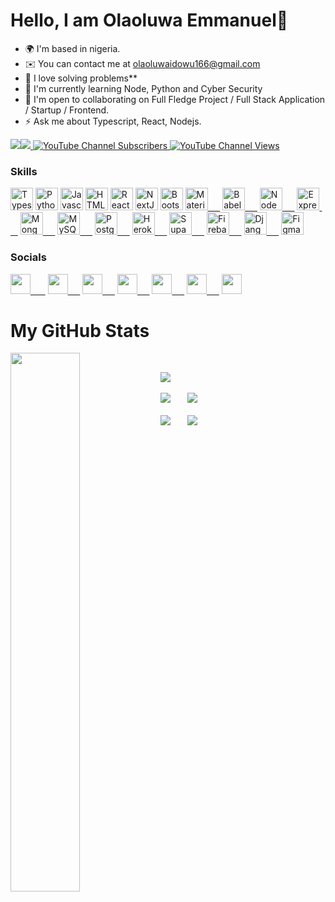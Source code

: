 # Hello, I am Olaoluwa Emmanuel👋

* 🌍  I'm based in nigeria.
* ✉️  You can contact me at [olaoluwaidowu166@gmail.com](mailto:olaoluwaidowu166@gmail.com)
* 🚀  I love solving problems**
* 🧠  I'm currently learning Node, Python and Cyber Security
* 🤝  I'm open to collaborating on Full Fledge Project / Full Stack Application / Startup / Frontend.
* ⚡  Ask me about Typescript, React, Nodejs.

<a href="https://twitter.com/iam_OEmmanuel" target="_blank" rel="noreferrer"><img
src="https://img.shields.io/twitter/follow/iam_OEmmanuel?logo=twitter&style=for-the-badge&color=f97316&labelColor=000000"
/></a><a href="https://www.github.com/Emmanuel0846" target="_blank" rel="noreferrer"><img
src="https://img.shields.io/github/followers/Emmanuel0846?logo=github&style=for-the-badge&color=f97316&labelColor=000000" /></a><a href="https://www.youtube.com/channel/UCVbi0DoX-aV-nEUs1kCgYQQ">
  <img alt="YouTube Channel Subscribers" src="https://img.shields.io/youtube/channel/subscribers/UCVbi0DoX-aV-nEUs1kCgYQQ?color=red&logo=youtube&style=for-the-badge&labelColor=ce4630">
</a>
<a href="https://www.youtube.com/channel/UCVbi0DoX-aV-nEUs1kCgYQQ">
  <img alt="YouTube Channel Views" src="https://img.shields.io/youtube/channel/views/UCVbi0DoX-aV-nEUs1kCgYQQ?color=blue&label=View%20count&logo=youtube&style=for-the-badge&labelColor=0b689d">
</a>

### Skills

<p align="left">
<a href="https://www.typescriptlang.org/" target="_blank" rel="noreferrer"><img src="https://raw.githubusercontent.com/danielcranney/readme-generator/main/public/icons/skills/typescript-colored.svg" width="36" height="36" alt="Typescript" /></a>
<a href="https://www.python.org/" target="_blank" rel="noreferrer"><img src="https://raw.githubusercontent.com/danielcranney/readme-generator/main/public/icons/skills/python-colored.svg" width="36" height="36" alt="Python" /></a>
<a href="https://developer.mozilla.org/en-US/docs/Web/JavaScript" target="_blank" rel="noreferrer"><img src="https://raw.githubusercontent.com/danielcranney/readme-generator/main/public/icons/skills/javascript-colored.svg" width="36" height="36" alt="Javascript" /></a>
<a href="https://developer.mozilla.org/en-US/docs/Glossary/HTML5" target="_blank" rel="noreferrer"><img src="https://raw.githubusercontent.com/danielcranney/readme-generator/main/public/icons/skills/html5-colored.svg" width="36" height="36" alt="HTML5" /></a>
<a href="https://reactjs.org/" target="_blank" rel="noreferrer"><img src="https://raw.githubusercontent.com/danielcranney/readme-generator/main/public/icons/skills/react-colored.svg" width="36" height="36" alt="React" /></a>
<a href="https://nextjs.org/docs" target="_blank" rel="noreferrer"><img src="https://raw.githubusercontent.com/danielcranney/readme-generator/main/public/icons/skills/nextjs-colored-dark.svg" width="36" height="36" alt="NextJs" /></a>
<a href="https://getbootstrap.com/" target="_blank" rel="noreferrer"><img src="https://raw.githubusercontent.com/danielcranney/readme-generator/main/public/icons/skills/bootstrap-colored.svg" width="36" height="36" alt="Bootstrap" /></a>
<a href="https://mui.com/" target="_blank" rel="noreferrer"><img src="https://raw.githubusercontent.com/danielcranney/readme-generator/main/public/icons/skills/materialui-colored.svg" width="36" height="36" alt="Material UI" />&nbsp; &nbsp; &nbsp;</a>
<a href="https://babeljs.io/" target="_blank" rel="noreferrer"><img src="https://raw.githubusercontent.com/danielcranney/readme-generator/main/public/icons/skills/babel-colored-dark.svg" width="36" height="36" alt="Babel" />&nbsp; &nbsp; &nbsp;</a>
<a href="https://nodejs.org/en/" target="_blank" rel="noreferrer"><img src="https://raw.githubusercontent.com/danielcranney/readme-generator/main/public/icons/skills/nodejs-colored.svg" width="36" height="36" alt="NodeJS" />&nbsp; &nbsp; &nbsp;</a>
<a href="https://expressjs.com/" target="_blank" rel="noreferrer"><img src="https://raw.githubusercontent.com/danielcranney/readme-generator/main/public/icons/skills/express-colored-dark.svg" width="36" height="36" alt="Express" />&nbsp; &nbsp; &nbsp;</a>
<a href="https://www.mongodb.com/" target="_blank" rel="noreferrer"><img src="https://raw.githubusercontent.com/danielcranney/readme-generator/main/public/icons/skills/mongodb-colored.svg" width="36" height="36" alt="MongoDB" />&nbsp; &nbsp; &nbsp;</a>
<a href="https://www.mysql.com/" target="_blank" rel="noreferrer"><img src="https://raw.githubusercontent.com/danielcranney/readme-generator/main/public/icons/skills/mysql-colored.svg" width="36" height="36" alt="MySQL" />&nbsp; &nbsp; &nbsp;</a>
<a href="https://www.postgresql.org/" target="_blank" rel="noreferrer"><img src="https://raw.githubusercontent.com/danielcranney/readme-generator/main/public/icons/skills/postgresql-colored.svg" width="36" height="36" alt="PostgreSQL" />&nbsp; &nbsp; &nbsp;</a>
<a href="https://www.heroku.com/" target="_blank" rel="noreferrer"><img src="https://raw.githubusercontent.com/danielcranney/readme-generator/main/public/icons/skills/heroku-colored.svg" width="36" height="36" alt="Heroku" />&nbsp; &nbsp; &nbsp;</a>
<a href="https://supabase.io/" target="_blank" rel="noreferrer"><img src="https://raw.githubusercontent.com/danielcranney/readme-generator/main/public/icons/skills/supabase-colored.svg" width="36" height="36" alt="Supabase" />&nbsp; &nbsp; &nbsp;</a>
<a href="https://firebase.google.com/" target="_blank" rel="noreferrer"><img src="https://raw.githubusercontent.com/danielcranney/readme-generator/main/public/icons/skills/firebase-colored.svg" width="36" height="36" alt="Firebase" />&nbsp; &nbsp; &nbsp;</a>
<a href="https://www.djangoproject.com/" target="_blank" rel="noreferrer"><img src="https://raw.githubusercontent.com/danielcranney/readme-generator/main/public/icons/skills/django-colored-dark.svg" width="36" height="36" alt="Django" />&nbsp; &nbsp; &nbsp;</a>
<a href="https://www.figma.com/" target="_blank" rel="noreferrer"><img src="https://raw.githubusercontent.com/danielcranney/readme-generator/main/public/icons/skills/figma-colored.svg" width="36" height="36" alt="Figma" /></a>
</p>


### Socials

<p align="left"> <a href="https://discord.com/users/Emmanuel0846" target="_blank" rel="noreferrer"><img src="https://raw.githubusercontent.com/danielcranney/readme-generator/main/public/icons/socials/discord.svg" width="32" height="32" /> &nbsp; &nbsp; &nbsp;</a>  <a href="https://web.facebook.com/olaoluwa19" target="_blank" rel="noreferrer"><img src="https://raw.githubusercontent.com/danielcranney/readme-generator/main/public/icons/socials/facebook.svg" width="32" height="32" />&nbsp; &nbsp; &nbsp;</a> <a href="https://www.github.com/Emmanuel0846" target="_blank" rel="noreferrer"><img src="https://raw.githubusercontent.com/danielcranney/readme-generator/main/public/icons/socials/github-dark.svg" width="32" height="32" />&nbsp; &nbsp; &nbsp;</a> <a href="https://www.instagram.com/olaoluwa_emmauel/" target="_blank" rel="noreferrer"><img src="https://raw.githubusercontent.com/danielcranney/readme-generator/main/public/icons/socials/instagram.svg" width="32" height="32" />&nbsp; &nbsp; &nbsp;</a> <a href="https://www.linkedin.com/in/olaoluwa-emmanuel/" target="_blank" rel="noreferrer"><img src="https://raw.githubusercontent.com/danielcranney/readme-generator/main/public/icons/socials/linkedin.svg" width="32" height="32" />&nbsp; &nbsp; &nbsp;</a> <a href="https://www.youtube.com/@olaoluwaemmanuel3229" target="_blank" rel="noreferrer"><img src="https://raw.githubusercontent.com/danielcranney/readme-generator/main/public/icons/socials/youtube.svg" width="32" height="32" />&nbsp; &nbsp; &nbsp;</a> <a href="https://twitter.com/iam_OEmmanuel" target="_blank" rel="noreferrer"><img src="https://raw.githubusercontent.com/danielcranney/readme-generator/main/public/icons/socials/twitter.svg" width="32" height="32" /></a></p>

# My GitHub Stats

<img align="left" width="47%" src="https://github-readme-stats.vercel.app/api?username=Emmanuel0846&show_icons=true&theme=radical">
<br>

![](https://github-profile-summary-cards.vercel.app/api/cards/profile-details?username=Emmanuel0846&theme=dracula)
<br><br>
![](https://github-profile-summary-cards.vercel.app/api/cards/repos-per-language?username=Emmanuel0846&theme=dracula) &nbsp; &nbsp; &nbsp;
![](https://github-profile-summary-cards.vercel.app/api/cards/most-commit-language?username=Emmanuel0846&theme=dracula)
<br><br>
![](https://github-profile-summary-cards.vercel.app/api/cards/stats?username=Emmanuel0846&theme=dracula) &nbsp; &nbsp; &nbsp;
![](https://github-profile-summary-cards.vercel.app/api/cards/productive-time?username=Emmanuel0846&theme=dracula)



